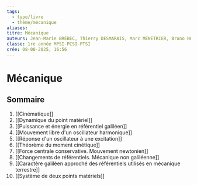 ```yaml
---
tags:
  - type/livre
  - thème/mécanique
aliases: 
titre: Mécanique
auteurs: Jean-Marie BRÉBEC, Thierry DESMARAIS, Marc MÉNÉTRIER, Bruno NOËL, Régine NOËL, Claude ORSINI
classe: 1re année MPSI-PCSI-PTSI
crée: 08-08-2025, 16:56
---
```


# Mécanique

## Sommaire
1. [[Cinématique]]
2. [[Dynamique du point matériel]]
3. [[Puissance et énergie en référentiel galiléen]]
4. [[Mouvement libre d'un oscillateur harmonique]]
5. [[Réponse d'un oscillateur à une excitation]]
6. [[Théorème du moment cinétique]]
7. [[Force centrale conservative. Mouvement newtonien]]
8. [[Changements de référentiels. Mécanique non galiléenne]]
9. [[Caractère galiléen approché des référentiels utilisés en mécanique terrestre]]
10. [[Système de deux points matériels]]